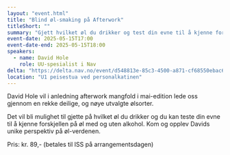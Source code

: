 ```yaml
---
layout: "event.html"
title: "Blind øl-smaking på Afterwork"
titleShort: ""
summary: "Gjett hvilket øl du drikker og test din evne til å kjenne forskjellen på øl med og uten alkohol."
event-date: 2025-05-15T17:00
event-date-end: 2025-05-15T18:00
speakers: 
  - name: David Hole
    role: UU-spesialist i Nav
delta: "https://delta.nav.no/event/d548813e-85c3-4500-a871-cf68550ebac6"
location: "U1 peisestua ved personalkatinen"
---
```


David Hole vil i anledning afterwork mangfold i mai-edition lede oss gjennom en rekke deilige, og nøye utvalgte ølsorter.

Det vil bli mulighet til gjette på hvilket øl du drikker og du kan teste din evne til å kjenne forskjellen på øl med og uten alkohol. Kom og opplev Davids unike perspektiv på øl-verdenen.

Pris: kr. 89,- (betales til ISS på arrangementsdagen)